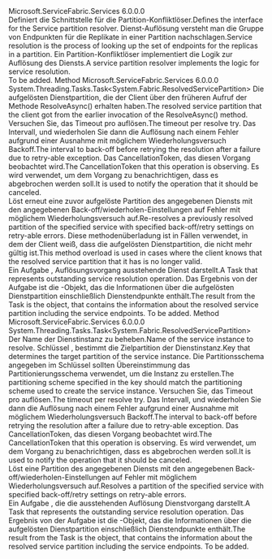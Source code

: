 <Type Name="IServicePartitionResolver" FullName="Microsoft.ServiceFabric.Services.Client.IServicePartitionResolver">
  <TypeSignature Language="C#" Value="public interface IServicePartitionResolver" />
  <TypeSignature Language="ILAsm" Value=".class public interface auto ansi abstract IServicePartitionResolver" />
  <TypeSignature Language="DocId" Value="T:Microsoft.ServiceFabric.Services.Client.IServicePartitionResolver" />
  <TypeSignature Language="VB.NET" Value="Public Interface IServicePartitionResolver" />
  <TypeSignature Language="F#" Value="type IServicePartitionResolver = interface" />
  <AssemblyInfo>
    <AssemblyName>Microsoft.ServiceFabric.Services</AssemblyName>
    <AssemblyVersion>6.0.0.0</AssemblyVersion>
  </AssemblyInfo>
  <Interfaces />
  <Docs>
    <summary>
      <para>
            <span data-ttu-id="4ef91-101">Definiert die Schnittstelle für die Partition-Konfliktlöser.</span><span class="sxs-lookup"><span data-stu-id="4ef91-101">Defines the interface for the Service partition resolver.</span></span>
            <span data-ttu-id="4ef91-102">Dienst-Auflösung versteht man die Gruppe von Endpunkten für die Replikate in einer Partition nachschlagen.</span><span class="sxs-lookup"><span data-stu-id="4ef91-102">Service resolution is the process of looking up the set of endpoints for the replicas in a partition.</span></span> <span data-ttu-id="4ef91-103">Ein Partition-Konfliktlöser implementiert die Logik zur Auflösung des Diensts.</span><span class="sxs-lookup"><span data-stu-id="4ef91-103">A service partition resolver implements the logic for service resolution.</span></span>
            </para>
    </summary>
    <remarks>To be added.</remarks>
  </Docs>
  <Members>
    <Member MemberName="ResolveAsync">
      <MemberSignature Language="C#" Value="public System.Threading.Tasks.Task&lt;System.Fabric.ResolvedServicePartition&gt; ResolveAsync (System.Fabric.ResolvedServicePartition previousRsp, TimeSpan resolveTimeoutPerTry, TimeSpan maxRetryBackoffInterval, System.Threading.CancellationToken cancellationToken);" />
      <MemberSignature Language="ILAsm" Value=".method public hidebysig newslot virtual instance class System.Threading.Tasks.Task`1&lt;class System.Fabric.ResolvedServicePartition&gt; ResolveAsync(class System.Fabric.ResolvedServicePartition previousRsp, valuetype System.TimeSpan resolveTimeoutPerTry, valuetype System.TimeSpan maxRetryBackoffInterval, valuetype System.Threading.CancellationToken cancellationToken) cil managed" />
      <MemberSignature Language="DocId" Value="M:Microsoft.ServiceFabric.Services.Client.IServicePartitionResolver.ResolveAsync(System.Fabric.ResolvedServicePartition,System.TimeSpan,System.TimeSpan,System.Threading.CancellationToken)" />
      <MemberSignature Language="F#" Value="abstract member ResolveAsync : System.Fabric.ResolvedServicePartition * TimeSpan * TimeSpan * System.Threading.CancellationToken -&gt; System.Threading.Tasks.Task&lt;System.Fabric.ResolvedServicePartition&gt;" Usage="iServicePartitionResolver.ResolveAsync (previousRsp, resolveTimeoutPerTry, maxRetryBackoffInterval, cancellationToken)" />
      <MemberType>Method</MemberType>
      <AssemblyInfo>
        <AssemblyName>Microsoft.ServiceFabric.Services</AssemblyName>
        <AssemblyVersion>6.0.0.0</AssemblyVersion>
      </AssemblyInfo>
      <ReturnValue>
        <ReturnType>System.Threading.Tasks.Task&lt;System.Fabric.ResolvedServicePartition&gt;</ReturnType>
      </ReturnValue>
      <Parameters>
        <Parameter Name="previousRsp" Type="System.Fabric.ResolvedServicePartition" />
        <Parameter Name="resolveTimeoutPerTry" Type="System.TimeSpan" />
        <Parameter Name="maxRetryBackoffInterval" Type="System.TimeSpan" />
        <Parameter Name="cancellationToken" Type="System.Threading.CancellationToken" />
      </Parameters>
      <Docs>
        <param name="previousRsp"><span data-ttu-id="4ef91-104">Die aufgelösten Dienstpartition, die der Client über den früheren Aufruf der Methode ResolveAsync() erhalten haben.</span><span class="sxs-lookup"><span data-stu-id="4ef91-104">The resolved service partition that the client got from the earlier invocation of the ResolveAsync() method.</span></span></param>
        <param name="resolveTimeoutPerTry"><span data-ttu-id="4ef91-105">Versuchen Sie, das Timeout pro auflösen.</span><span class="sxs-lookup"><span data-stu-id="4ef91-105">The timeout per resolve try.</span></span></param>
        <param name="maxRetryBackoffInterval">
            <span data-ttu-id="4ef91-106">Das Intervall, und wiederholen Sie dann die Auflösung nach einem Fehler aufgrund einer Ausnahme mit möglichem Wiederholungsversuch Backoff.</span><span class="sxs-lookup"><span data-stu-id="4ef91-106">The interval to back-off before retrying the resolution after a failure due to retry-able exception.</span></span>
            </param>
        <param name="cancellationToken">
          <para>
            <span data-ttu-id="4ef91-107">Das CancellationToken, das diesen Vorgang beobachtet wird.</span><span class="sxs-lookup"><span data-stu-id="4ef91-107">The CancellationToken that this operation is observing.</span></span> <span data-ttu-id="4ef91-108">Es wird verwendet, um dem Vorgang zu benachrichtigen, dass es abgebrochen werden soll.</span><span class="sxs-lookup"><span data-stu-id="4ef91-108">It is used to notify the operation that it should be canceled.</span></span>
            </para>
        </param>
        <summary>
          <para>
            <span data-ttu-id="4ef91-109">Löst erneut eine zuvor aufgelöste Partition des angegebenen Diensts mit den angegebenen Back-off/wiederholen-Einstellungen auf Fehler mit möglichem Wiederholungsversuch auf.</span><span class="sxs-lookup"><span data-stu-id="4ef91-109">Re-resolves a previously resolved partition of the specified service with specified back-off/retry settings on retry-able errors.</span></span> <span data-ttu-id="4ef91-110">Diese methodenüberladung ist in Fällen verwendet, in dem der Client weiß, dass die aufgelösten Dienstpartition, die nicht mehr gültig ist.</span><span class="sxs-lookup"><span data-stu-id="4ef91-110">This method overload is used in cases where the client knows that the resolved service partition that it has is no longer valid.</span></span>
            </para>
        </summary>
        <returns>
            <span data-ttu-id="4ef91-111">Ein <see cref="T:System.Threading.Tasks.Task">Aufgabe</see> , Auflösungsvorgang ausstehende Dienst darstellt.</span><span class="sxs-lookup"><span data-stu-id="4ef91-111">A <see cref="T:System.Threading.Tasks.Task">Task</see> that represents outstanding service resolution operation.</span></span> <span data-ttu-id="4ef91-112">Das Ergebnis von der Aufgabe ist die <see cref="T:System.Fabric.ResolvedServicePartition" /> -Objekt, das die Informationen über die aufgelösten Dienstpartition einschließlich Dienstendpunkte enthält.</span><span class="sxs-lookup"><span data-stu-id="4ef91-112">The result from the Task is the <see cref="T:System.Fabric.ResolvedServicePartition" /> object, that contains the information about the resolved service partition including the service endpoints.</span></span>
            </returns>
        <remarks>To be added.</remarks>
      </Docs>
    </Member>
    <Member MemberName="ResolveAsync">
      <MemberSignature Language="C#" Value="public System.Threading.Tasks.Task&lt;System.Fabric.ResolvedServicePartition&gt; ResolveAsync (Uri serviceUri, Microsoft.ServiceFabric.Services.Client.ServicePartitionKey partitionKey, TimeSpan resolveTimeoutPerTry, TimeSpan maxRetryBackoffInterval, System.Threading.CancellationToken cancellationToken);" />
      <MemberSignature Language="ILAsm" Value=".method public hidebysig newslot virtual instance class System.Threading.Tasks.Task`1&lt;class System.Fabric.ResolvedServicePartition&gt; ResolveAsync(class System.Uri serviceUri, class Microsoft.ServiceFabric.Services.Client.ServicePartitionKey partitionKey, valuetype System.TimeSpan resolveTimeoutPerTry, valuetype System.TimeSpan maxRetryBackoffInterval, valuetype System.Threading.CancellationToken cancellationToken) cil managed" />
      <MemberSignature Language="DocId" Value="M:Microsoft.ServiceFabric.Services.Client.IServicePartitionResolver.ResolveAsync(System.Uri,Microsoft.ServiceFabric.Services.Client.ServicePartitionKey,System.TimeSpan,System.TimeSpan,System.Threading.CancellationToken)" />
      <MemberSignature Language="F#" Value="abstract member ResolveAsync : Uri * Microsoft.ServiceFabric.Services.Client.ServicePartitionKey * TimeSpan * TimeSpan * System.Threading.CancellationToken -&gt; System.Threading.Tasks.Task&lt;System.Fabric.ResolvedServicePartition&gt;" Usage="iServicePartitionResolver.ResolveAsync (serviceUri, partitionKey, resolveTimeoutPerTry, maxRetryBackoffInterval, cancellationToken)" />
      <MemberType>Method</MemberType>
      <AssemblyInfo>
        <AssemblyName>Microsoft.ServiceFabric.Services</AssemblyName>
        <AssemblyVersion>6.0.0.0</AssemblyVersion>
      </AssemblyInfo>
      <ReturnValue>
        <ReturnType>System.Threading.Tasks.Task&lt;System.Fabric.ResolvedServicePartition&gt;</ReturnType>
      </ReturnValue>
      <Parameters>
        <Parameter Name="serviceUri" Type="System.Uri" />
        <Parameter Name="partitionKey" Type="Microsoft.ServiceFabric.Services.Client.ServicePartitionKey" />
        <Parameter Name="resolveTimeoutPerTry" Type="System.TimeSpan" />
        <Parameter Name="maxRetryBackoffInterval" Type="System.TimeSpan" />
        <Parameter Name="cancellationToken" Type="System.Threading.CancellationToken" />
      </Parameters>
      <Docs>
        <param name="serviceUri"><span data-ttu-id="4ef91-113">Der Name der Dienstinstanz zu beheben.</span><span class="sxs-lookup"><span data-stu-id="4ef91-113">Name of the service instance to resolve.</span></span></param>
        <param name="partitionKey">
          <para>
            <span data-ttu-id="4ef91-114"><see cref="T:Microsoft.ServiceFabric.Services.Client.ServicePartitionKey">Schlüssel</see> , bestimmt die Zielpartition der Dienstinstanz.</span><span class="sxs-lookup"><span data-stu-id="4ef91-114"><see cref="T:Microsoft.ServiceFabric.Services.Client.ServicePartitionKey">Key</see> that determines the target partition of the service instance.</span></span> <span data-ttu-id="4ef91-115">Die <see cref="T:System.Fabric.ServicePartitionKind">Partitionsschema</see> angegeben im Schlüssel sollten Übereinstimmung das Partitionierungsschema verwendet, um die Instanz zu erstellen.</span><span class="sxs-lookup"><span data-stu-id="4ef91-115">The <see cref="T:System.Fabric.ServicePartitionKind">partitioning scheme</see> specified in the key should match the partitioning scheme used to create the service instance.</span></span>
            </para>
        </param>
        <param name="resolveTimeoutPerTry"><span data-ttu-id="4ef91-116">Versuchen Sie, das Timeout pro auflösen.</span><span class="sxs-lookup"><span data-stu-id="4ef91-116">The timeout per resolve try.</span></span></param>
        <param name="maxRetryBackoffInterval">
            <span data-ttu-id="4ef91-117">Das Intervall, und wiederholen Sie dann die Auflösung nach einem Fehler aufgrund einer Ausnahme mit möglichem Wiederholungsversuch Backoff.</span><span class="sxs-lookup"><span data-stu-id="4ef91-117">The interval to back-off before retrying the resolution after a failure due to retry-able exception.</span></span>
            </param>
        <param name="cancellationToken">
          <para>
            <span data-ttu-id="4ef91-118">Das CancellationToken, das diesen Vorgang beobachtet wird.</span><span class="sxs-lookup"><span data-stu-id="4ef91-118">The CancellationToken that this operation is observing.</span></span> <span data-ttu-id="4ef91-119">Es wird verwendet, um dem Vorgang zu benachrichtigen, dass es abgebrochen werden soll.</span><span class="sxs-lookup"><span data-stu-id="4ef91-119">It is used to notify the operation that it should be canceled.</span></span>
            </para>
        </param>
        <summary>
            <span data-ttu-id="4ef91-120">Löst eine Partition des angegebenen Diensts mit den angegebenen Back-off/wiederholen-Einstellungen auf Fehler mit möglichem Wiederholungsversuch auf.</span><span class="sxs-lookup"><span data-stu-id="4ef91-120">Resolves a partition of the specified service with specified back-off/retry settings on retry-able errors.</span></span>
            </summary>
        <returns>
            <span data-ttu-id="4ef91-121">Ein <see cref="T:System.Threading.Tasks.Task">Aufgabe</see> , die die ausstehenden Auflösung Dienstvorgang darstellt.</span><span class="sxs-lookup"><span data-stu-id="4ef91-121">A <see cref="T:System.Threading.Tasks.Task">Task</see> that represents the outstanding service resolution operation.</span></span> <span data-ttu-id="4ef91-122">Das Ergebnis von der Aufgabe ist die <see cref="T:System.Fabric.ResolvedServicePartition" /> -Objekt, das die Informationen über die aufgelösten Dienstpartition einschließlich Dienstendpunkte enthält.</span><span class="sxs-lookup"><span data-stu-id="4ef91-122">The result from the Task is the <see cref="T:System.Fabric.ResolvedServicePartition" /> object, that contains the information about the resolved service partition including the service endpoints.</span></span>
            </returns>
        <remarks>To be added.</remarks>
      </Docs>
    </Member>
  </Members>
</Type>
